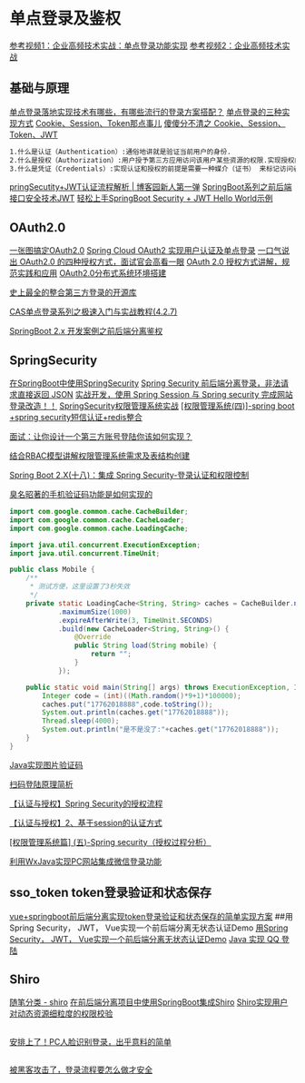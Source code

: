 # 单点登录及鉴权
[参考视频1：企业高频技术实战：单点登录功能实现](https://www.bilibili.com/video/BV1xp4y1i74y)
[参考视频2：企业高频技术实战](https://www.bilibili.com/video/BV16t4y1v7Q5)


## 基础与原理
[单点登录落地实现技术有哪些，有哪些流行的登录方案搭配？](https://www.cnblogs.com/icodingedu/p/11967145.html)
[单点登录的三种实现方式](https://www.cnblogs.com/yonghengzh/p/13712729.html)
[Cookie、Session、Token那点事儿](https://www.cnblogs.com/yushihao/p/11822777.html)
[傻傻分不清之 Cookie、Session、Token、JWT](https://juejin.im/post/5e055d9ef265da33997a42cc)
```markdown
1.什么是认证（Authentication）:通俗地讲就是验证当前用户的身份.
2.什么是授权（Authorization）:用户授予第三方应用访问该用户某些资源的权限.实现授权的方式有：cookie、session、token、OAuth.
3.什么是凭证（Credentials）:实现认证和授权的前提是需要一种媒介（证书） 来标记访问者的身份.
```
[pringSecutity+JWT认证流程解析 | 博客园新人第一弹](https://www.cnblogs.com/he-erduo/p/13291700.html)
[SpringBoot系列之前后端接口安全技术JWT](https://www.cnblogs.com/mzq123/p/13278935.html)
[轻松上手SpringBoot Security + JWT Hello World示例](https://www.cnblogs.com/sanshengshui/p/13671363.html)
## OAuth2.0
[一张图搞定OAuth2.0](cnblogs.com/flashsun/p/7424071.html)
[Spring Cloud OAuth2 实现用户认证及单点登录](https://www.cnblogs.com/fengzheng/p/11724625.html)
[一口气说出 OAuth2.0 的四种授权方式，面试官会高看一眼](https://www.cnblogs.com/chengxy-nds/p/13261131.html)
[OAuth 2.0 授权方式讲解，规范实践和应用](https://www.cnblogs.com/lsgspace/p/13226155.html)
[OAuth2.0分布式系统环境搭建](https://www.cnblogs.com/robod/p/13516853.html)

[史上最全的整合第三方登录的开源库](https://github.com/justauth/JustAuth)

[CAS单点登录系列之极速入门与实战教程(4.2.7)](https://www.cnblogs.com/mzq123/p/12684429.html)

[SpringBoot 2.x 开发案例之前后端分离鉴权](https://www.cnblogs.com/smallSevens/p/12712744.html)
## SpringSecurity
[在SpringBoot中使用SpringSecurity](https://www.cnblogs.com/Lyn4ever/p/12709953.html)
[Spring Security 前后端分离登录，非法请求直接返回 JSON](https://www.cnblogs.com/lenve/p/11645640.html)
[实战开发，使用 Spring Session 与 Spring security 完成网站登录改造！！](https://www.cnblogs.com/goodAndyxublog/p/13527127.html)
[SpringSecurity权限管理系统实战](https://www.cnblogs.com/codermy/p/13516372.html)
[[权限管理系统(四)]-spring boot +spring security短信认证+redis整合](https://www.cnblogs.com/Ccwwlx/p/12054169.html)

[面试：让你设计一个第三方账号登陆你该如何实现？](https://www.cnblogs.com/cxydmx/p/11784713.html)

[结合RBAC模型讲解权限管理系统需求及表结构创建](https://www.cnblogs.com/zimug/p/11934852.html)

[Spring Boot 2.X(十八)：集成 Spring Security-登录认证和权限控制](https://www.cnblogs.com/zwqh/p/11934880.html)

[臭名昭著的手机验证码功能是如何实现的](https://www.cnblogs.com/smallSevens/p/12719356.html)
```java
import com.google.common.cache.CacheBuilder;
import com.google.common.cache.CacheLoader;
import com.google.common.cache.LoadingCache;

import java.util.concurrent.ExecutionException;
import java.util.concurrent.TimeUnit;

public class Mobile {
    /**
     * 测试方便，这里设置了3秒失效
     */
    private static LoadingCache<String, String> caches = CacheBuilder.newBuilder()
            .maximumSize(1000)
            .expireAfterWrite(3, TimeUnit.SECONDS)
            .build(new CacheLoader<String, String>() {
                @Override
                public String load(String mobile) {
                    return "";
                }
            });

    public static void main(String[] args) throws ExecutionException, InterruptedException {
        Integer code = (int)((Math.random()*9+1)*100000);
        caches.put("17762018888",code.toString());
        System.out.println(caches.get("17762018888"));
        Thread.sleep(4000);
        System.out.println("是不是没了:"+caches.get("17762018888"));
    }
}
```
[Java实现图片验证码](https://www.cnblogs.com/hxw6/p/10151766.html)

[扫码登陆原理简析](https://www.cnblogs.com/54chensongxia/p/12530268.html)

[【认证与授权】Spring Security的授权流程](https://www.cnblogs.com/wujiwen/p/12792094.html)

[【认证与授权】2、基于session的认证方式](https://www.cnblogs.com/wujiwen/p/12782276.html)

[[权限管理系统篇] (五)-Spring security（授权过程分析）](https://www.cnblogs.com/Ccwwlx/p/12066939.html)

[利用WxJava实现PC网站集成微信登录功能](https://mp.weixin.qq.com/s/Qfmt87EfoeIN-XrqTSikig)
## sso_token token登录验证和状态保存
[vue+springboot前后端分离实现token登录验证和状态保存的简单实现方案](https://www.cnblogs.com/zxcoder/p/11964433.html)
##用Spring Security， JWT， Vue实现一个前后端分离无状态认证Demo
[用Spring Security， JWT， Vue实现一个前后端分离无状态认证Demo](https://www.cnblogs.com/puzhiwei/p/11989946.html)
[Java 实现 QQ 登陆](https://mp.weixin.qq.com/s?__biz=MzUxOTc4NjEyMw==&mid=2247484959&idx=1&sn=e05a7deb5b82716135893d8de458dd30&chksm=f9f51dfbce8294ed5a8682a8b6f78adbf7ab6737aaedb40dd828e9c114d6b59fbc7a6c352819&mpshare=1&scene=23&srcid=&sharer_sharetime=1570166237172&sharer_shareid=d812adcc01829f0f7f8fb06aea118511#rd)

## Shiro
[随笔分类 - shiro](https://www.cnblogs.com/bingfengdev/category/1858320.html)
[在前后端分离项目中使用SpringBoot集成Shiro](https://www.cnblogs.com/sword-successful/p/11093803.html)
[Shiro实现用户对动态资源细粒度的权限校验](https://www.cnblogs.com/felixwu0525/p/11482419.html)
##
[安排上了！PC人脸识别登录，出乎意料的简单](https://www.cnblogs.com/chengxy-nds/p/13397210.html)

## 
[被黑客攻击了，登录流程要怎么做才安全](https://www.cnblogs.com/caiguoqing/p/13976400.html)
